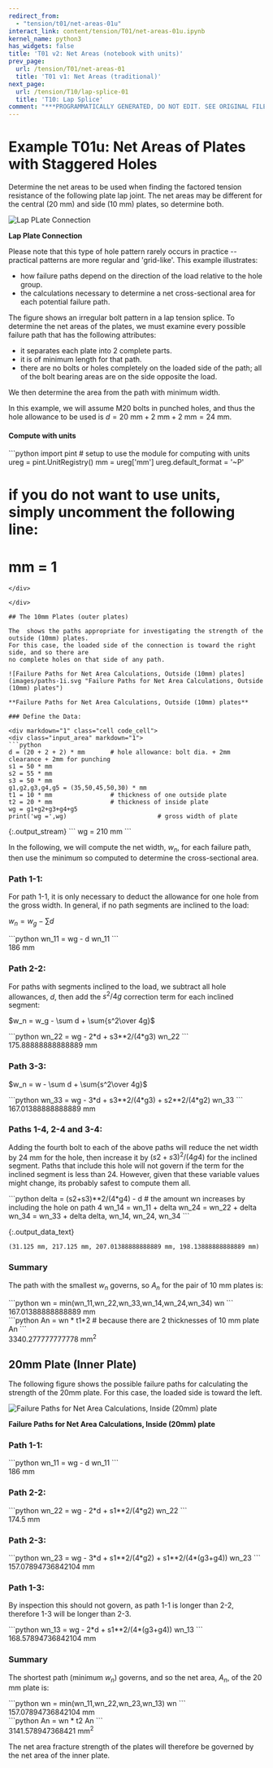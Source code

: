 ```yaml
---
redirect_from:
  - "tension/t01/net-areas-01u"
interact_link: content/tension/T01/net-areas-01u.ipynb
kernel_name: python3
has_widgets: false
title: 'T01 v2: Net Areas (notebook with units)'
prev_page:
  url: /tension/T01/net-areas-01
  title: 'T01 v1: Net Areas (traditional)'
next_page:
  url: /tension/T10/lap-splice-01
  title: 'T10: Lap Splice'
comment: "***PROGRAMMATICALLY GENERATED, DO NOT EDIT. SEE ORIGINAL FILES IN /content***"
---
```


# Example T01u: Net Areas of Plates with Staggered Holes

Determine the net areas to be used when finding the factored tension resistance of the following
plate lap joint.  The net areas may be different for the central (20 mm) and side (10 mm) plates, so determine both.

![Lap PLate Connection](images/lap-plates-1.svg)

**Lap Plate Connection**

Please note that this  type of hole pattern rarely occurs in practice -- 
practical patterns are more regular and 'grid-like'.  This example illustrates:
* how failure paths depend on the direction of the load relative to the hole group.
* the calculations necessary to determine a net cross-sectional area for each potential failure path.

The  figure shows an irregular bolt pattern in a lap tension splice.  To determine the
net areas of the plates, we must examine every possible failure path that has the
following attributes:

* it separates each plate into 2 complete parts.
* it is of minimum length for that path.
* there are no bolts or holes completely on the loaded side of the path; all of the bolt bearing areas are on the side opposite the load.

We then determine the area from the path with minimum width.

In this example, we will assume M20 bolts in punched holes, and thus the hole
allowance to be used is $d = 20~\mathrm{mm}+2~\mathrm{mm}+2~\mathrm{mm} = 24~\mathrm{mm}$.


#### Compute with units

<div markdown="1" class="cell code_cell">
<div class="input_area" markdown="1">
```python
import pint                   # setup to use the module for computing with units
ureg = pint.UnitRegistry()
mm = ureg['mm']
ureg.default_format = '~P'

# if you do not want to use units, simply uncomment the following line:
# mm = 1
```
</div>

</div>

## The 10mm Plates (outer plates)

The  shows the paths appropriate for investigating the strength of the outside (10mm) plates.
For this case, the loaded side of the connection is toward the right side, and so there are
no complete holes on that side of any path.

![Failure Paths for Net Area Calculations, Outside (10mm) plates](images/paths-1i.svg "Failure Paths for Net Area Calculations, Outside (10mm) plates")

**Failure Paths for Net Area Calculations, Outside (10mm) plates**

### Define the Data:

<div markdown="1" class="cell code_cell">
<div class="input_area" markdown="1">
```python
d = (20 + 2 + 2) * mm       # hole allowance: bolt dia. + 2mm clearance + 2mm for punching
s1 = 50 * mm
s2 = 55 * mm
s3 = 50 * mm
g1,g2,g3,g4,g5 = (35,50,45,50,30) * mm
t1 = 10 * mm                # thickness of one outside plate
t2 = 20 * mm                # thickness of inside plate
wg = g1+g2+g3+g4+g5
print('wg =',wg)                         # gross width of plate
```
</div>

<div class="output_wrapper" markdown="1">
<div class="output_subarea" markdown="1">
{:.output_stream}
```
wg = 210 mm
```
</div>
</div>
</div>

In the following, we will compute the net width, $w_n$, for each failure path, then use the minimum so computed to determine the cross-sectional area.

### Path 1-1:
For path 1-1, it is only necessary to deduct the allowance for one hole from the gross width.
In general, if no path segments are inclined to the load:

$w_n = w_g - \sum d$

<div markdown="1" class="cell code_cell">
<div class="input_area" markdown="1">
```python
wn_11 = wg - d
wn_11
```
</div>

<div class="output_wrapper" markdown="1">
<div class="output_subarea" markdown="1">



<div markdown="0" class="output output_html">
186 mm
</div>


</div>
</div>
</div>

### Path 2-2:
For paths with segments inclined to the load, we subtract all hole allowances, $d$, then
add the $s^2/4g$ correction term for each inclined segment:

$w_n = w_g - \sum d + \sum{s^2\over 4g}$

<div markdown="1" class="cell code_cell">
<div class="input_area" markdown="1">
```python
wn_22 = wg - 2*d + s3**2/(4*g3)
wn_22
```
</div>

<div class="output_wrapper" markdown="1">
<div class="output_subarea" markdown="1">



<div markdown="0" class="output output_html">
175.88888888888889 mm
</div>


</div>
</div>
</div>

### Path 3-3:

$w_n = w - \sum d + \sum{s^2\over 4g}$

<div markdown="1" class="cell code_cell">
<div class="input_area" markdown="1">
```python
wn_33 = wg - 3*d + s3**2/(4*g3) + s2**2/(4*g2)
wn_33
```
</div>

<div class="output_wrapper" markdown="1">
<div class="output_subarea" markdown="1">



<div markdown="0" class="output output_html">
167.01388888888889 mm
</div>


</div>
</div>
</div>

### Paths 1-4, 2-4 and 3-4:

Adding the fourth bolt to each of the above paths will reduce the net width by $24~\mathrm{mm}$
for the hole, then
increase it by $(s2+s3)^2/(4 g4)$ for the inclined segment.  Paths that include this hole will not govern if the term for the inclined segment is less than 24.  However, given that these variable values might change, its probably safest to compute them all.

<div markdown="1" class="cell code_cell">
<div class="input_area" markdown="1">
```python
delta = (s2+s3)**2/(4*g4) - d    # the amount wn increases by including the hole on path 4
wn_14 = wn_11 + delta
wn_24 = wn_22 + delta
wn_34 = wn_33 + delta
delta, wn_14, wn_24, wn_34
```
</div>

<div class="output_wrapper" markdown="1">
<div class="output_subarea" markdown="1">


{:.output_data_text}
```
(31.125 mm, 217.125 mm, 207.01388888888889 mm, 198.13888888888889 mm)
```


</div>
</div>
</div>

### Summary

The path with the smallest $w_n$ governs,
so $A_n$ for the pair of 10 mm plates is:

<div markdown="1" class="cell code_cell">
<div class="input_area" markdown="1">
```python
wn = min(wn_11,wn_22,wn_33,wn_14,wn_24,wn_34)
wn
```
</div>

<div class="output_wrapper" markdown="1">
<div class="output_subarea" markdown="1">



<div markdown="0" class="output output_html">
167.01388888888889 mm
</div>


</div>
</div>
</div>

<div markdown="1" class="cell code_cell">
<div class="input_area" markdown="1">
```python
An = wn * t1*2    # because there are 2 thicknesses of 10 mm plate
An
```
</div>

<div class="output_wrapper" markdown="1">
<div class="output_subarea" markdown="1">



<div markdown="0" class="output output_html">
3340.277777777778 mm<sup>2</sup>
</div>


</div>
</div>
</div>

## 20mm Plate (Inner Plate)

The following figure  shows the possible failure paths for calculating the strength of the 20mm plate.
For this case, the loaded side is toward the left.

![Failure Paths for Net Area Calculations, Inside (20mm) plate](images/paths-2i.svg)

**Failure Paths for Net Area Calculations, Inside (20mm) plate**

### Path 1-1:

<div markdown="1" class="cell code_cell">
<div class="input_area" markdown="1">
```python
wn_11 = wg - d
wn_11
```
</div>

<div class="output_wrapper" markdown="1">
<div class="output_subarea" markdown="1">



<div markdown="0" class="output output_html">
186 mm
</div>


</div>
</div>
</div>

### Path 2-2:

<div markdown="1" class="cell code_cell">
<div class="input_area" markdown="1">
```python
wn_22 = wg - 2*d + s1**2/(4*g2)
wn_22
```
</div>

<div class="output_wrapper" markdown="1">
<div class="output_subarea" markdown="1">



<div markdown="0" class="output output_html">
174.5 mm
</div>


</div>
</div>
</div>

### Path 2-3:

<div markdown="1" class="cell code_cell">
<div class="input_area" markdown="1">
```python
wn_23 = wg - 3*d + s1**2/(4*g2) + s1**2/(4*(g3+g4))
wn_23
```
</div>

<div class="output_wrapper" markdown="1">
<div class="output_subarea" markdown="1">



<div markdown="0" class="output output_html">
157.07894736842104 mm
</div>


</div>
</div>
</div>

### Path 1-3:

By inspection this should not govern, as path 1-1 is longer than 2-2, therefore 1-3 will be longer than 2-3.

<div markdown="1" class="cell code_cell">
<div class="input_area" markdown="1">
```python
wn_13 = wg - 2*d + s1**2/(4*(g3+g4))
wn_13
```
</div>

<div class="output_wrapper" markdown="1">
<div class="output_subarea" markdown="1">



<div markdown="0" class="output output_html">
168.57894736842104 mm
</div>


</div>
</div>
</div>

### Summary

The shortest path (minimum $w_n$) governs, and so the net area, $A_n$, of the 20 mm plate is:

<div markdown="1" class="cell code_cell">
<div class="input_area" markdown="1">
```python
wn = min(wn_11,wn_22,wn_23,wn_13)
wn
```
</div>

<div class="output_wrapper" markdown="1">
<div class="output_subarea" markdown="1">



<div markdown="0" class="output output_html">
157.07894736842104 mm
</div>


</div>
</div>
</div>

<div markdown="1" class="cell code_cell">
<div class="input_area" markdown="1">
```python
An = wn * t2
An
```
</div>

<div class="output_wrapper" markdown="1">
<div class="output_subarea" markdown="1">



<div markdown="0" class="output output_html">
3141.578947368421 mm<sup>2</sup>
</div>


</div>
</div>
</div>

The net area fracture strength of the plates will therefore be governed by the net area of the inner plate.
